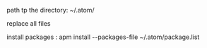 path tp the directory: ~/.atom/

replace all files

install packages : apm install --packages-file ~/.atom/package.list

